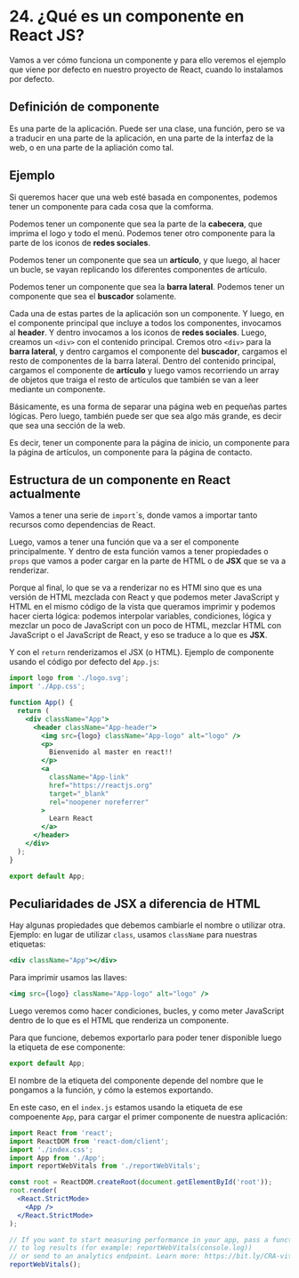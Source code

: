 # 24. ¿Qué es un componente en React JS?

Vamos a ver cómo funciona un componente y para ello veremos el ejemplo que viene por defecto en nuestro proyecto de React, cuando lo instalamos
por defecto.

## Definición de componente

Es una parte de la aplicación. Puede ser una clase, una función, pero se va a traducir en una parte de la aplicación, en una parte de la interfaz
de la web, o en una parte de la apliación como tal.

## Ejemplo

Si queremos hacer que una web esté basada en componentes, podemos tener un componente para cada cosa que la comforma.

Podemos tener un componente que sea la parte de la **cabecera**, que imprima el logo y todo el menú. Podemos tener otro componente para la
parte de los iconos de **redes sociales**.

Podemos tener un componente que sea un **artículo**, y que luego, al hacer un bucle, se vayan replicando los diferentes componentes de
artículo.

Podemos tener un componente que sea la **barra lateral**. Podemos tener un componente que sea el **buscador** solamente.

Cada una de estas partes de la aplicación son un componente. Y luego, en el componente principal que incluye a todos los componentes, invocamos al
**header**. Y dentro invocamos a los iconos de **redes sociales**.
Luego, creamos un `<div>` con el contenido principal.
Cremos otro `<div>` para la **barra lateral**, y dentro cargamos el componente del **buscador**, cargamos el resto de componentes de la barra
lateral.
Dentro del contenido principal, cargamos el componente de **artículo** y luego vamos recorriendo un array de objetos que traiga el resto de
artículos que también se van a leer mediante un componente.

Básicamente, es una forma de separar una página web en pequeñas partes lógicas. Pero luego, también puede ser que sea algo más grande, es decir
que sea una sección de la web.

Es decir, tener un componente para la página de inicio, un componente para la página de artículos, un componente para la página de contacto.

## Estructura de un componente en React actualmente

Vamos a tener una serie de `import`´s, donde vamos a importar tanto recursos como dependencias de React.

Luego, vamos a tener una función que va a ser el componente principalmente. Y dentro de esta función vamos a tener propiedades o
`props` que vamos a poder cargar en la parte de HTML o de **JSX** que se va a renderizar.

Porque al final, lo que se va a renderizar no es HTMl sino que es una versión de HTML mezclada con React y que podemos meter JavaScript y HTML
en el mismo código de la vista que queramos imprimir y podemos hacer cierta lógica: podemos interpolar variables, condiciones, lógica y
mezclar un poco de JavaScript con un poco de HTML, mezclar HTML con JavaScript o el JavaScript de React, y eso se traduce a lo que es
**JSX**.

Y con el `return` renderizamos el JSX (o HTML). Ejemplo de componente usando el código por defecto del `App.js`:

```jsx
import logo from './logo.svg';
import './App.css';

function App() {
  return (
    <div className="App">
      <header className="App-header">
        <img src={logo} className="App-logo" alt="logo" />
        <p>
          Bienvenido al master en react!!
        </p>
        <a
          className="App-link"
          href="https://reactjs.org"
          target="_blank"
          rel="noopener noreferrer"
        >
          Learn React
        </a>
      </header>
    </div>
  );
}

export default App;
```

## Peculiaridades de JSX a diferencia de HTML

Hay algunas propiedades que debemos cambiarle el nombre o utilizar otra. Ejemplo: en lugar de utilizar `class`, usamos `className` para nuestras
etiquetas:


```jsx
<div className="App"></div>
```

Para imprimir usamos las llaves:

```jsx
<img src={logo} className="App-logo" alt="logo" />
```

Luego veremos como hacer condiciones, bucles, y como meter JavaScript dentro de lo que es el HTML que renderiza un componente.

Para que funcione, debemos exportarlo para poder tener disponible luego la etiqueta de ese componente:

```jsx
export default App;
```

El nombre de la etiqueta del componente depende del nombre que le pongamos a la función, y cómo la estemos exportando.

En este caso, en el `index.js` estamos usando la etiqueta de ese compoenente `App`, para cargar el primer componente de nuestra
aplicación:

```jsx
import React from 'react';
import ReactDOM from 'react-dom/client';
import './index.css';
import App from './App';
import reportWebVitals from './reportWebVitals';

const root = ReactDOM.createRoot(document.getElementById('root'));
root.render(
  <React.StrictMode>
    <App />
  </React.StrictMode>
);

// If you want to start measuring performance in your app, pass a function
// to log results (for example: reportWebVitals(console.log))
// or send to an analytics endpoint. Learn more: https://bit.ly/CRA-vitals
reportWebVitals();
```